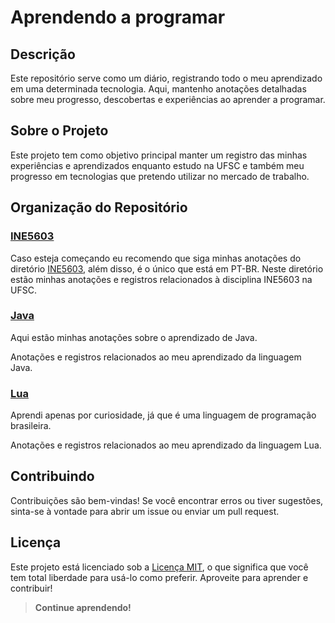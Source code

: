 # Aprendendo a programar

## Descrição

Este repositório serve como um diário, registrando todo o meu aprendizado em uma determinada tecnologia. Aqui, mantenho anotações detalhadas sobre meu progresso, descobertas e experiências ao aprender a programar.

## Sobre o Projeto

Este projeto tem como objetivo principal manter um registro das minhas experiências e aprendizados enquanto estudo na UFSC e também meu progresso em tecnologias que pretendo utilizar no mercado de trabalho.

## Organização do Repositório

### [INE5603]()

Caso esteja começando eu recomendo que siga minhas anotações do diretório [INE5603](#ine5603), além disso, é o único que está em PT-BR. Neste diretório estão minhas anotações e registros relacionados à disciplina INE5603 na UFSC.

### [Java]()

Aqui estão minhas anotações sobre o aprendizado de Java.

Anotações e registros relacionados ao meu aprendizado da linguagem Java. 

### [Lua]()

Aprendi apenas por curiosidade, já que é uma linguagem de programação brasileira.

Anotações e registros relacionados ao meu aprendizado da linguagem Lua. 

## Contribuindo

Contribuições são bem-vindas! Se você encontrar erros ou tiver sugestões, sinta-se à vontade para abrir um issue ou enviar um pull request.

## Licença

Este projeto está licenciado sob a [Licença MIT](https://github.com/renanss4/aprendendo-programar/blob/main/LICENSE), o que significa que você tem total liberdade para usá-lo como preferir. Aproveite para aprender e contribuir!

> **Continue aprendendo!**